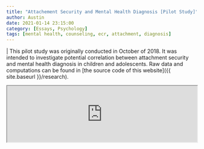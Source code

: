```yaml
---
title: "Attachement Security and Mental Health Diagnosis [Pilot Study]"
author: Austin
date: 2021-01-14 23:15:00
category: [Essays, Psychology]
tags: [mental health, counseling, ecr, attachment, diagnosis]
---
```


| This pilot study was originally conducted in October of 2018.  It was intended to investigate potential correlation between attachment security and mental health diagnosis in children and adolescents.  Raw data and computations can be found in [the source code of this website]({{ site.baseurl }}/research).

<iframe src="https://docs.google.com/document/d/e/2PACX-1vReYMTZTC0SgajQuUGzLHVSDdKxfeQT37EPoIY4OfeNpfQKkF-JsAFKNOgjQLRcjpvJO6R9LXPItiUG/pub?embedded=true" width="100%"></iframe>
